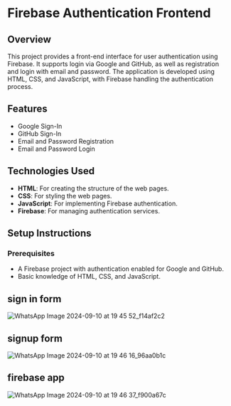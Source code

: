 # Firebase Authentication Frontend

## Overview

This project provides a front-end interface for user authentication using Firebase. It supports login via Google and GitHub, as well as registration and login with email and password. The application is developed using HTML, CSS, and JavaScript, with Firebase handling the authentication process.

## Features

- Google Sign-In
- GitHub Sign-In
- Email and Password Registration
- Email and Password Login

## Technologies Used

- **HTML**: For creating the structure of the web pages.
- **CSS**: For styling the web pages.
- **JavaScript**: For implementing Firebase authentication.
- **Firebase**: For managing authentication services.

## Setup Instructions

### Prerequisites

- A Firebase project with authentication enabled for Google and GitHub.
- Basic knowledge of HTML, CSS, and JavaScript.

## sign in form

![WhatsApp Image 2024-09-10 at 19 45 52_f14af2c2](https://github.com/user-attachments/assets/caba8adf-cc10-4869-9fc4-2eed41d24008)

## signup form

![WhatsApp Image 2024-09-10 at 19 46 16_96aa0b1c](https://github.com/user-attachments/assets/37036af7-8349-43cd-82fb-6723be59e7fd)

## firebase app

![WhatsApp Image 2024-09-10 at 19 46 37_f900a67c](https://github.com/user-attachments/assets/073dc384-639d-4b80-91a0-42f578e56832)


